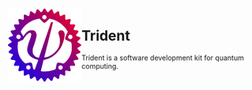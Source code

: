 <img align="left" alt="" src="doc/logo.svg" height="150"/>

# Trident

Trident is a software development kit for quantum computing.